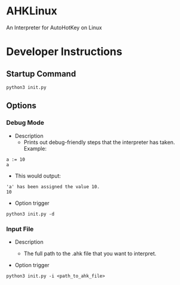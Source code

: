 # AHKLinux
An Interpreter for AutoHotKey on Linux

# Developer Instructions
## Startup Command
```
python3 init.py
```
## Options
### Debug Mode
- Description
  - Prints out debug-friendly steps that the interpreter has taken. Example:
```
a := 10
a
```
  - This would output:
```
'a' has been assigned the value 10.
10
```
- Option trigger
```
python3 init.py -d
```
### Input File
- Description
  - The full path to the .ahk file that you want to interpret.

- Option trigger
```
python3 init.py -i <path_to_ahk_file>
```
